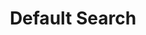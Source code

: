 ---
title: "Default Search"
slug: "default-search"
layout: "search"
outputs:
    - html
    - json
# menu:
#     main:
#         weight: 6
#         params: 
#             icon: search
---